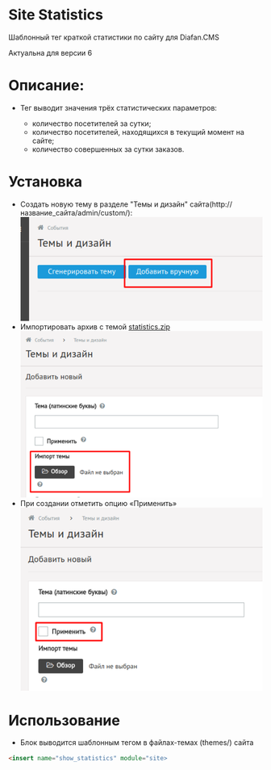 # Site Statistics
Шаблонный тег краткой статистики по сайту для Diafan.CMS

Актуальна для версии 6

# Описание:

- Тег выводит значения трёх статистических параметров:
    
    - количество посетителей за сутки;
    - количество посетителей, находящихся в текущий момент на сайте;
    - количество совершенных за сутки заказов.

# Установка
- Создать новую тему в разделе "Темы и дизайн" сайта(http://название_сайта/admin/custom/):
![Темы и дизайн](/step_1.png)
- Импортировать архив с темой [statistics.zip](https://github.com/Goomb/site-statistics/blob/master/statistics.zip)
![Импорт модуля](/step_2.png)
- При создании отметить опцию «Применить»
![Применение темы](/step_3.png)

# Использование

- Блок выводится шаблонным тегом в файлах-темах (themes/) сайта
```html
<insert name="show_statistics" module="site>
```
